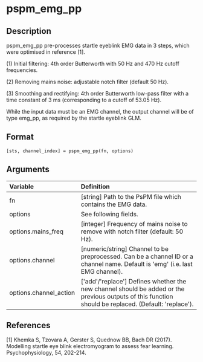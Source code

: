 # pspm_emg_pp
## Description
pspm_emg_pp pre-processes startle eyeblink EMG data in 3 steps, which were optimised in reference [1].

(1) Initial filtering: 4th order Butterworth with 50 Hz and 470 Hz cutoff frequencies.

(2) Removing mains noise: adjustable notch filter (default 50 Hz).

(3) Smoothing and rectifying: 4th order Butterworth low-pass filter with a time constant of 3 ms (corresponding to a cutoff of 53.05 Hz).

While the input data must be an EMG channel, the output channel will be of type emg_pp, as required by the startle eyeblink GLM.

## Format
`[sts, channel_index] = pspm_emg_pp(fn, options)`

## Arguments
| Variable | Definition |
|:--|:--|
| fn | [string] Path to the PsPM file which contains the EMG data. |
| options | See following fields. |
| options.mains_freq | [integer] Frequency of mains noise to remove with notch filter (default: 50 Hz). |
| options.channel | [numeric/string] Channel to be preprocessed. Can be a channel ID or a channel name. Default is 'emg' (i.e. last EMG channel). |
| options.channel_action | ['add'/'replace'] Defines whether the new channel should be added or the previous outputs of this function should be replaced. (Default: 'replace'). |
## References
[1] Khemka S, Tzovara A, Gerster S, Quednow BB, Bach DR (2017). Modelling startle eye blink electromyogram to assess fear learning. Psychophysiology, 54, 202-214.


